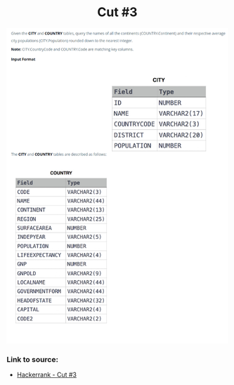 <h1 align="center">Cut #3</h1>

![alt text](https://github.com/matthew01lokiet/Github-repos-images/blob/main/Other/SQL/average_population_of_each_continent.png)

### Link to source: 
- <a href="https://www.hackerrank.com/challenges/text-processing-cut-3/problem">Hackerrank - Cut #3</a>

